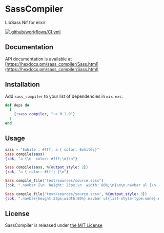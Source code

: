 # SassCompiler
LibSass Nif for elixir

[![.github/workflows/CI.yml](https://github.com/Youimmi/sass_compiler/workflows/.github/workflows/CI.yml/badge.svg?branch=master)](https://github.com/Youimmi/sass_compiler)

## Documentation

API documentation is available at [https://hexdocs.pm/sass_compiler/Sass.html](https://hexdocs.pm/sass_compiler/Sass.html)

## Installation

Add `sass_compiler` to your list of dependencies in `mix.exs`:

```elixir
def deps do
  [
    {:sass_compiler, "~> 0.1.9"}
  ]
end
```

## Usage

```elixir
sass = "$white : #fff; a { color: $white;}"
Sass.compile(sass)
{:ok, "a {\n  color: #fff;\n}\n"}

Sass.compile(sass, %{output_style: 2})
{:ok, "a { color: #fff; }\n"}

Sass.compile_file("test/sources/source.scss")
{:ok, ".navbar {\n  height: 23px;\n  width: 80%;\n}\n\n.navbar ul {\n  list-style-type: none;\n}\n\n.navbar li {\n  float: left;\n}\n\n.navbar li a {\n  font-weight: bold;\n}\n"}

Sass.compile_file("test/sources/source.scss", %{output_style: 3})
{:ok, ".navbar{height:23px;width:80%}.navbar ul{list-style-type:none}.navbar li{float:left}.navbar li a{font-weight:bold}\n"}
```

## License

SassCompiler is released under [the MIT License](./LICENSE)
